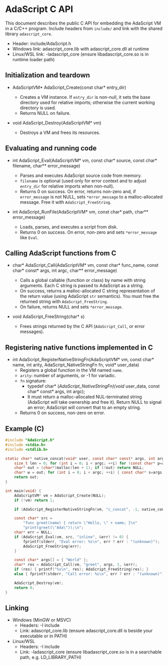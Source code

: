# AdaScript C API

This document describes the public C API for embedding the AdaScript VM in a C/C++ program. Include headers from `include/` and link with the shared library `adascript_core`.

- Header: include/AdaScript.h
- Windows link: adascript_core.lib with adascript_core.dll at runtime
- Linux/WSL link: -ladascript_core (ensure libadascript_core.so is in runtime loader path)

## Initialization and teardown

- AdaScriptVM* AdaScript_Create(const char* entry_dir)
  - Creates a VM instance. If `entry_dir` is non-null, it sets the base directory used for relative imports; otherwise the current working directory is used.
  - Returns NULL on failure.

- void AdaScript_Destroy(AdaScriptVM* vm)
  - Destroys a VM and frees its resources.

## Evaluating and running code

- int AdaScript_Eval(AdaScriptVM* vm, const char* source, const char* filename, char** error_message)
  - Parses and executes AdaScript source code from memory.
  - `filename` is optional (used only for error context and to adjust `entry_dir` for relative imports when non-null).
  - Returns 0 on success. On error, returns non-zero and, if `error_message` is not NULL, sets `*error_message` to a malloc-allocated message. Free it with `AdaScript_FreeString`.

- int AdaScript_RunFile(AdaScriptVM* vm, const char* path, char** error_message)
  - Loads, parses, and executes a script from disk.
  - Returns 0 on success. On error, non-zero and sets `*error_message` like `Eval`.

## Calling AdaScript functions from C

- char* AdaScript_Call(AdaScriptVM* vm, const char* func_name, const char* const* args, int argc, char** error_message)
  - Calls a global callable (function or class) by name with string arguments. Each C string is passed to AdaScript as a string.
  - On success, returns a malloc-allocated C string representation of the return value (using AdaScript `str` semantics). You must free the returned string with `AdaScript_FreeString`.
  - On failure, returns NULL and sets `*error_message`.

- void AdaScript_FreeString(char* s)
  - Frees strings returned by the C API (`AdaScript_Call`, or error messages).

## Registering native functions implemented in C

- int AdaScript_RegisterNativeStringFn(AdaScriptVM* vm, const char* name, int arity, AdaScript_NativeStringFn fn, void* user_data)
  - Registers a global function in the VM named `name`.
  - `arity`: number of arguments, or -1 for variadic.
  - `fn` signature:
    - typedef char* (*AdaScript_NativeStringFn)(void* user_data, const char* const* args, int argc);
    - It must return a malloc-allocated NUL-terminated string (AdaScript will take ownership and free it). Return NULL to signal an error; AdaScript will convert that to an empty string.
  - Returns 0 on success, non-zero on error.

## Example (C)

```c
#include "AdaScript.h"
#include <stdio.h>
#include <stdlib.h>

static char* native_concat(void* user, const char* const* args, int argc) {
    size_t len = 0; for (int i = 0; i < argc; ++i) for (const char* p=args[i]; *p; ++p) ++len;
    char* out = (char*)malloc(len + 1); if (!out) return NULL;
    char* w = out; for (int i = 0; i < argc; ++i) { const char* s=args[i]; while (*s) *w++ = *s++; } *w = '\0';
    return out;
}

int main(void) {
    AdaScriptVM* vm = AdaScript_Create(NULL);
    if (!vm) return 1;

    if (AdaScript_RegisterNativeStringFn(vm, "c_concat", -1, native_concat, NULL) != 0) return 1;

    const char* src =
        "func greet(name) { return \"Hello, \" + name; }\n"
        "print(greet(\"Ada\"));\n";
    char* err = NULL;
    if (AdaScript_Eval(vm, src, "inline", &err) != 0) {
        fprintf(stderr, "Eval error: %s\n", err ? err : "(unknown)");
        AdaScript_FreeString(err);
    }

    const char* args[] = { "World" };
    char* res = AdaScript_Call(vm, "greet", args, 1, &err);
    if (res) { printf("%s\n", res); AdaScript_FreeString(res); }
    else { fprintf(stderr, "Call error: %s\n", err ? err : "(unknown)"); AdaScript_FreeString(err); }

    AdaScript_Destroy(vm);
    return 0;
}
```

## Linking

- Windows (MinGW or MSVC)
  - Headers: -I include
  - Link: adascript_core.lib (ensure adascript_core.dll is beside your executable or in PATH)
- Linux/WSL
  - Headers: -I include
  - Link: -ladascript_core (ensure libadascript_core.so is in a searchable path, e.g. LD_LIBRARY_PATH)
